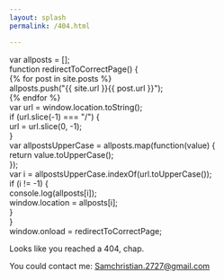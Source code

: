 ```yaml
---
layout: splash
permalink: /404.html

---
```

var allposts = [];  
function redirectToCorrectPage() {  
	{% for post in site.posts %}  
		allposts.push("{{ site.url }}{{ post.url }}");  
	{% endfor %}  
	var url = window.location.toString();  
	if (url.slice(-1) === "/") {  
		 url = url.slice(0, -1);  
	}  
	var allpostsUpperCase = allposts.map(function(value) {  
		return value.toUpperCase();  
	});  
	var i = allpostsUpperCase.indexOf(url.toUpperCase());  
	if (i != -1) {  
		console.log(allposts[i]);  
		window.location = allposts[i];  
	}  
}  
window.onload = redirectToCorrectPage;  

 Looks like you reached a 404, chap.
 
 You could contact me: <Samchristian.2727@gmail.com>
